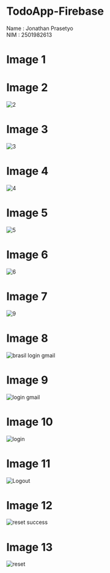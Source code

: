 # TodoApp-Firebase
Name : Jonathan Prasetyo                                                                                                                                               
NIM : 2501982613

# Image 1 

# Image 2 
![2](https://user-images.githubusercontent.com/91464711/226500838-05714a32-d4e5-40df-9703-21d30e500a4e.PNG)
# Image 3
![3](https://user-images.githubusercontent.com/91464711/226500849-0c8eada2-4f74-42bb-a740-4428ffc99e61.PNG)
# Image 4
![4](https://user-images.githubusercontent.com/91464711/226500870-fd4861d2-2e6b-482e-b663-a501db724169.PNG)
# Image 5
![5](https://user-images.githubusercontent.com/91464711/226500899-239e357d-ddd1-4aea-a14d-ea9e721c1391.PNG)
# Image 6
![6](https://user-images.githubusercontent.com/91464711/226500922-a2083de9-657f-445e-b86f-c4fd3e1e486f.PNG)
# Image 7
![9](https://user-images.githubusercontent.com/91464711/226500969-6bbe5b16-de71-4d8e-b076-44b04b6e0b1e.PNG)
# Image 8
![brasil login gmail](https://user-images.githubusercontent.com/91464711/226500991-b941ea96-7843-44d9-afac-b6639c627d2c.PNG)
# Image 9 
![login gmail](https://user-images.githubusercontent.com/91464711/226501006-2e3bb8b4-3812-480a-9332-9d58cace21dd.PNG)
# Image 10 
![login](https://user-images.githubusercontent.com/91464711/226501032-6756378d-324e-47bc-8f8f-ec82db44184b.PNG)
# Image 11
![Logout](https://user-images.githubusercontent.com/91464711/226501055-d2cf376f-d40e-4edc-822e-512159cfca6f.PNG)
# Image 12
![reset success](https://user-images.githubusercontent.com/91464711/226501068-ae73c9b1-3919-43fe-b810-364b53aafd6d.PNG)
# Image 13
![reset](https://user-images.githubusercontent.com/91464711/226501086-30f83c62-517c-4741-9e4f-5d77c632c113.PNG)
